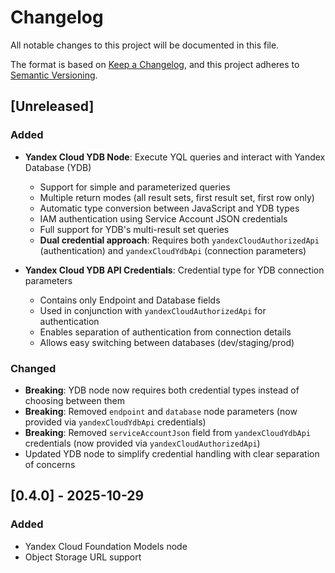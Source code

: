 # Changelog

All notable changes to this project will be documented in this file.

The format is based on [Keep a Changelog](https://keepachangelog.com/en/1.0.0/),
and this project adheres to [Semantic Versioning](https://semver.org/spec/v2.0.0.html).

## [Unreleased]

### Added

- **Yandex Cloud YDB Node**: Execute YQL queries and interact with Yandex Database (YDB)
  - Support for simple and parameterized queries
  - Multiple return modes (all result sets, first result set, first row only)
  - Automatic type conversion between JavaScript and YDB types
  - IAM authentication using Service Account JSON credentials
  - Full support for YDB's multi-result set queries
  - **Dual credential approach**: Requires both `yandexCloudAuthorizedApi` (authentication) and `yandexCloudYdbApi` (connection parameters)

- **Yandex Cloud YDB API Credentials**: Credential type for YDB connection parameters
  - Contains only Endpoint and Database fields
  - Used in conjunction with `yandexCloudAuthorizedApi` for authentication
  - Enables separation of authentication from connection details
  - Allows easy switching between databases (dev/staging/prod)

### Changed

- **Breaking**: YDB node now requires both credential types instead of choosing between them
- **Breaking**: Removed `endpoint` and `database` node parameters (now provided via `yandexCloudYdbApi` credentials)
- **Breaking**: Removed `serviceAccountJson` field from `yandexCloudYdbApi` credentials (now provided via `yandexCloudAuthorizedApi`)
- Updated YDB node to simplify credential handling with clear separation of concerns

## [0.4.0] - 2025-10-29

### Added
- Yandex Cloud Foundation Models node
- Object Storage URL support
